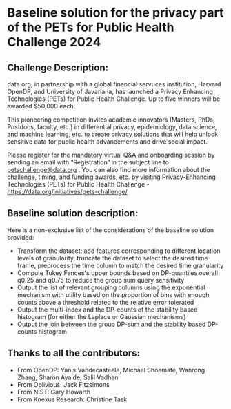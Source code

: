 # Baseline solution for the privacy part of the PETs for Public Health Challenge 2024

## Challenge Description:

data.org, in partnership with a global financial servuces institution, Harvard OpenDP, and University of Javariana, has launched a Privacy Enhancing Technologies (PETs) for Public Health Challenge. Up to five winners will be awarded $50,000 each.

This pioneering competition invites academic innovators (Masters, PhDs, Postdocs, faculty, etc.) in differential privacy,  epidemiology, data science, and machine learning, etc. to create privacy solutions that will help unlock sensitive data for public health advancements and drive social impact.  

Please register for the mandatory virtual Q&A and onboarding session by sending an email with “Registration” in the subject line to petschallenge@data.org .
You can also find more information about the challenge, timing, and funding awards, etc. by visiting Privacy-Enhancing Technologies (PETs) for Public Health Challenge - https://data.org/initiatives/pets-challenge/


## Baseline solution description:

Here is a non-exclusive list of the considerations of the baseline solution provided:

* Transform the dataset: add features corresponding to different location levels of granularity, truncate the dataset to select the desired time frame, preprocess the time column to match the desired time granularity
* Compute Tukey Fences's upper bounds based on DP-quantiles overall q0.25 and q0.75 to reduce the group sum query sensitivity
* Output the list of relevant grouping columns using the exponential mechanism with utility based on the proportion of bins with enough counts above a threshold related to the relative error tolerated
* Output the multi-index and the DP-counts of the stability based histogram (for either the Laplace or Gaussian mechanisms)
* Output the join between the group DP-sum and the stability based DP-counts histogram


## Thanks to all the contributors:

* From OpenDP: Yanis Vandecasteele, Michael Shoemate, Wanrong Zhang, Sharon Ayalde, Salil Vadhan
* From Oblivious: Jack Fitzsimons 
* From NIST: Gary Howarth
* From Knexus Research: Christine Task
